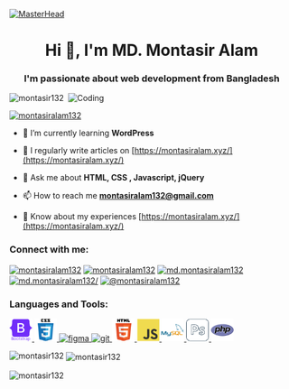   [![MasterHead](https://user-images.githubusercontent.com/90236635/232446433-d5540fa2-fe28-4bb8-b929-cdb51fe61336.gif)](https://montasiralam.xyz/)

 <h1 align="center">Hi 👋, I'm MD. Montasir Alam</h1>
<h3 align="center">I'm passionate about web development from Bangladesh</h3>
<img align="right" alt="Coding" width="400" src="https://i.pinimg.com/550x/54/e3/7d/54e37d8074ebcde1d96c77d7b2a7f310.jpg">

<p align="left"> <img src="https://komarev.com/ghpvc/?username=montasir132&label=Profile%20views&color=0e75b6&style=flat" alt="montasir132" /> </p>

<p align="left"> <a href="https://twitter.com/montasiralam132" target="blank"><img src="https://img.shields.io/twitter/follow/montasiralam132?logo=twitter&style=for-the-badge" alt="montasiralam132" /></a> </p>

- 🌱 I’m currently learning **WordPress**

- 📝 I regularly write articles on [https://montasiralam.xyz/](https://montasiralam.xyz/)

- 💬 Ask me about **HTML, CSS , Javascript, jQuery**

- 📫 How to reach me **montasiralam132@gmail.com**

- 📄 Know about my experiences [https://montasiralam.xyz/](https://montasiralam.xyz/)

<h3 align="left">Connect with me:</h3>
<p align="left">
<a href="https://twitter.com/montasiralam132" target="blank"><img align="center" src="https://raw.githubusercontent.com/rahuldkjain/github-profile-readme-generator/master/src/images/icons/Social/twitter.svg" alt="montasiralam132" height="30" width="40" /></a>
<a href="https://linkedin.com/in/montasiralam132" target="blank"><img align="center" src="https://raw.githubusercontent.com/rahuldkjain/github-profile-readme-generator/master/src/images/icons/Social/linked-in-alt.svg" alt="montasiralam132" height="30" width="40" /></a>
<a href="https://fb.com/md.montasiralam132" target="blank"><img align="center" src="https://raw.githubusercontent.com/rahuldkjain/github-profile-readme-generator/master/src/images/icons/Social/facebook.svg" alt="md.montasiralam132" height="30" width="40" /></a>
<a href="https://instagram.com/md.montasiralam132/" target="blank"><img align="center" src="https://raw.githubusercontent.com/rahuldkjain/github-profile-readme-generator/master/src/images/icons/Social/instagram.svg" alt="md.montasiralam132/" height="30" width="40" /></a>
<a href="https://www.youtube.com/c/@montasiralam132" target="blank"><img align="center" src="https://raw.githubusercontent.com/rahuldkjain/github-profile-readme-generator/master/src/images/icons/Social/youtube.svg" alt="@montasiralam132" height="30" width="40" /></a>
</p>

<h3 align="left">Languages and Tools:</h3>
<p align="left"> <a href="https://getbootstrap.com" target="_blank" rel="noreferrer"> <img src="https://raw.githubusercontent.com/devicons/devicon/master/icons/bootstrap/bootstrap-plain-wordmark.svg" alt="bootstrap" width="40" height="40"/> </a> <a href="https://www.w3schools.com/css/" target="_blank" rel="noreferrer"> <img src="https://raw.githubusercontent.com/devicons/devicon/master/icons/css3/css3-original-wordmark.svg" alt="css3" width="40" height="40"/> </a> <a href="https://www.figma.com/" target="_blank" rel="noreferrer"> <img src="https://www.vectorlogo.zone/logos/figma/figma-icon.svg" alt="figma" width="40" height="40"/> </a> <a href="https://git-scm.com/" target="_blank" rel="noreferrer"> <img src="https://www.vectorlogo.zone/logos/git-scm/git-scm-icon.svg" alt="git" width="40" height="40"/> </a> <a href="https://www.w3.org/html/" target="_blank" rel="noreferrer"> <img src="https://raw.githubusercontent.com/devicons/devicon/master/icons/html5/html5-original-wordmark.svg" alt="html5" width="40" height="40"/> </a> <a href="https://developer.mozilla.org/en-US/docs/Web/JavaScript" target="_blank" rel="noreferrer"> <img src="https://raw.githubusercontent.com/devicons/devicon/master/icons/javascript/javascript-original.svg" alt="javascript" width="40" height="40"/> </a> <a href="https://www.mysql.com/" target="_blank" rel="noreferrer"> <img src="https://raw.githubusercontent.com/devicons/devicon/master/icons/mysql/mysql-original-wordmark.svg" alt="mysql" width="40" height="40"/> </a> <a href="https://www.photoshop.com/en" target="_blank" rel="noreferrer"> <img src="https://raw.githubusercontent.com/devicons/devicon/master/icons/photoshop/photoshop-line.svg" alt="photoshop" width="40" height="40"/> </a> <a href="https://www.php.net" target="_blank" rel="noreferrer"> <img src="https://raw.githubusercontent.com/devicons/devicon/master/icons/php/php-original.svg" alt="php" width="40" height="40"/> </a> </p>

<p><img align="left" src="https://github-readme-stats.vercel.app/api/top-langs?username=montasir132&show_icons=true&locale=en&layout=compact" alt="montasir132" /></p>

<p>&nbsp;<img align="center" src="https://github-readme-stats.vercel.app/api?username=montasir132&show_icons=true&locale=en" alt="montasir132" /></p>

<p><img align="center" src="https://github-readme-streak-stats.herokuapp.com/?user=montasir132&" alt="montasir132" /></p>

